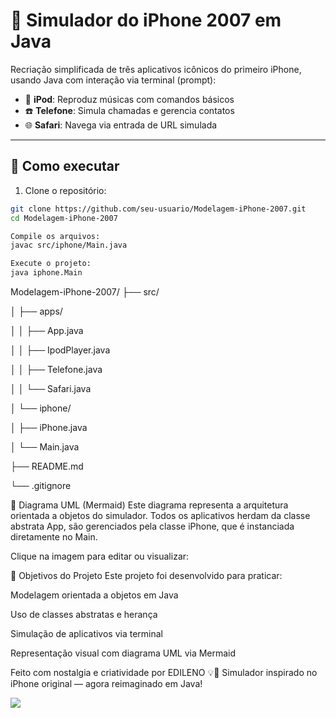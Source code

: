 # 📱 Simulador do iPhone 2007 em Java

Recriação simplificada de três aplicativos icônicos do primeiro iPhone, usando Java com interação via terminal (prompt):

- 🎵 **iPod**: Reproduz músicas com comandos básicos
- ☎️ **Telefone**: Simula chamadas e gerencia contatos
- 🌐 **Safari**: Navega via entrada de URL simulada

---

## 🚀 Como executar

1. Clone o repositório:
```bash
git clone https://github.com/seu-usuario/Modelagem-iPhone-2007.git
cd Modelagem-iPhone-2007

Compile os arquivos:
javac src/iphone/Main.java

Execute o projeto:
java iphone.Main

```

Modelagem-iPhone-2007/
├── src/

│   ├── apps/

│   │   ├── App.java

│   │   ├── IpodPlayer.java

│   │   ├── Telefone.java

│   │   └── Safari.java

│   └── iphone/

│       ├── iPhone.java

│       └── Main.java

├── README.md

└── .gitignore


📐 Diagrama UML (Mermaid)
Este diagrama representa a arquitetura orientada a objetos do simulador. Todos os aplicativos herdam da classe abstrata App, são gerenciados pela classe iPhone, que é instanciada diretamente no Main.

Clique na imagem para editar ou visualizar:


🎯 Objetivos do Projeto
Este projeto foi desenvolvido para praticar:

Modelagem orientada a objetos em Java

Uso de classes abstratas e herança

Simulação de aplicativos via terminal

Representação visual com diagrama UML via Mermaid

Feito com nostalgia e criatividade por EDILENO 💡📱 Simulador inspirado no iPhone original — agora reimaginado em Java!


[![](https://mermaid.ink/img/pako:eNqFVN1u0zAUfhXL0qQgkipLWtpa0yQEF0xa0bTBDYSLQ3KaWiTHkeNMHaXPwxPwBHsxnLiFtKTFF1H8nb_vfD72hqcqQy54QmkBdf1WQq6hTIjZ1SHsdVWxjQPaFTBSJQr2YLSk_C_-kuVo3luT92LIWCI1reVRyczh24T6ZW4qld0V8IT6sFplsULWRrBb-71yma_7HmmjNZJ1kGTOl3R4m3EQh6bGIQPh2pzl_gELXCrCQ-apIgNG1YItoNoR99lAAyvbmNIyVad6PN1LIXPQHjUlarWXfcANMplKRaDfOE5e_wx99t94XMuvUr_b8zwrxgMsQcu-FKfpQ4p1Dfrj_a3X6GKQwFF2ebf6R2ioCpmCkY-t1p2CdmYP5JNk-wd9Qwb10hY928ACJB3Rt4jnuH3-Mhx6ccHusYDnn8-_sHZQe3GufgRBb7SPDPu5OYKdgg7c9RsE163dYR3BFnHGhLjPcy0zLpZQ1Ohze5qWst3zro2EmxWWmHBhfzPQ3xJ73bc2qAL6pFTJhdGNDdOqyVf7TVNlYHD3HvzxQMrQDlFDhos46jJwseFrLqLwcjSdRPHlOJ5H83gST3z-xMV4NorG8_l09ioM43Aax1uff-9qhqPZ1PpgJu1QLdwr1D1G29_G1V86?type=png)](https://mermaid.live/edit#pako:eNqFVN1u0zAUfhXL0qQgkipLWtpa0yQEF0xa0bTBDYSLQ3KaWiTHkeNMHaXPwxPwBHsxnLiFtKTFF1H8nb_vfD72hqcqQy54QmkBdf1WQq6hTIjZ1SHsdVWxjQPaFTBSJQr2YLSk_C_-kuVo3luT92LIWCI1reVRyczh24T6ZW4qld0V8IT6sFplsULWRrBb-71yma_7HmmjNZJ1kGTOl3R4m3EQh6bGIQPh2pzl_gELXCrCQ-apIgNG1YItoNoR99lAAyvbmNIyVad6PN1LIXPQHjUlarWXfcANMplKRaDfOE5e_wx99t94XMuvUr_b8zwrxgMsQcu-FKfpQ4p1Dfrj_a3X6GKQwFF2ebf6R2ioCpmCkY-t1p2CdmYP5JNk-wd9Qwb10hY928ACJB3Rt4jnuH3-Mhx6ccHusYDnn8-_sHZQe3GufgRBb7SPDPu5OYKdgg7c9RsE163dYR3BFnHGhLjPcy0zLpZQ1Ohze5qWst3zro2EmxWWmHBhfzPQ3xJ73bc2qAL6pFTJhdGNDdOqyVf7TVNlYHD3HvzxQMrQDlFDhos46jJwseFrLqLwcjSdRPHlOJ5H83gST3z-xMV4NorG8_l09ioM43Aax1uff-9qhqPZ1PpgJu1QLdwr1D1G29_G1V86)








